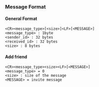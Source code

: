 ### Message Format ###
#### General Format ####
```
<CR><message_type>[<size>]<LF>[<MESSAGE>]
<message_type> : 1byte
<sender_id> : 32 bytes
<received_id> : 32 bytes
<size> : 8 bytes
```

#### Add friend ####
```
<CR><message_type><size><LF>[<MESSAGE>]
<message_type> = 0
<size> : size of the message
<MESSAGE> = invite message
```